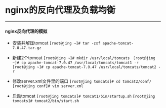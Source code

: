 # nginx的反向代理及负载均衡
****
#### nginx反向代理的模拟

- 安装并解压tomcat
`[root@jing ~]# tar -zxf apache-tomcat-7.0.47.tar.gz`

- 新建2个tomcat
`[root@jing ~]# mkdir /usr/local/tomcats
`
`[root@jing ~]# cp apache-tomcat-7.0.47 /usr/local/tomcats/tomcat1 -r`
`[root@jing ~]# cp apache-tomcat-7.0.47 /usr/local/tomcats/tomcat2 -r`

- 修改server.xml文件里的端口
`[root@jing tomcats]# cd tomcat2/conf/`
`[root@jing conf]# vim server.xml`

- 启动tomcat
`[root@jing tomcats]# tomcat1/bin/startup.sh`
`[root@jing tomcats]# tomcat2/bin/start.sh`